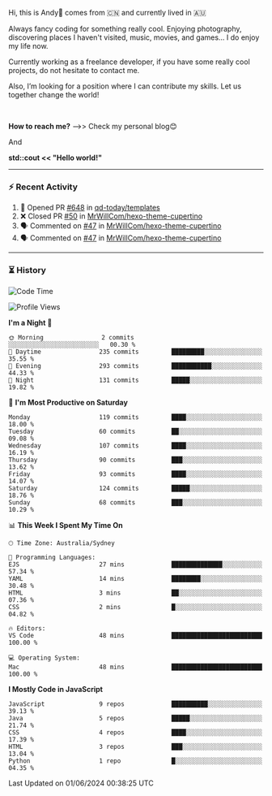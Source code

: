 Hi, this is Andy👋 comes from :cn: and currently lived in 🇦🇺

Always fancy coding for something really cool. Enjoying photography, discovering places I haven't visited, music, movies, and games... I do enjoy my life now.

Currently working as a freelance developer, if you have some really cool projects, do not hesitate to contact me.

Also, I’m looking for a position where I can contribute my skills. Let us together change the world!

<br>

<b>How to reach me?</b> -->> Check my personal blog😊

And

**std::cout << "Hello world!"**

---

### ⚡ Recent Activity
<!--START_SECTION:activity-->
1. 💪 Opened PR [#648](https://github.com/qd-today/templates/pull/648) in [qd-today/templates](https://github.com/qd-today/templates)
2. ❌ Closed PR [#50](https://github.com/MrWillCom/hexo-theme-cupertino/pull/50) in [MrWillCom/hexo-theme-cupertino](https://github.com/MrWillCom/hexo-theme-cupertino)
3. 🗣 Commented on [#47](https://github.com/MrWillCom/hexo-theme-cupertino/issues/47#issuecomment-1879639014) in [MrWillCom/hexo-theme-cupertino](https://github.com/MrWillCom/hexo-theme-cupertino)
4. 🗣 Commented on [#47](https://github.com/MrWillCom/hexo-theme-cupertino/issues/47#issuecomment-1879638108) in [MrWillCom/hexo-theme-cupertino](https://github.com/MrWillCom/hexo-theme-cupertino)
<!--END_SECTION:activity-->

---

### ⏳ History
<!--START_SECTION:waka-->
![Code Time](http://img.shields.io/badge/Code%20Time-216%20hrs%2013%20mins-blue)

![Profile Views](http://img.shields.io/badge/Profile%20Views-0-blue)

**I'm a Night 🦉** 

```text
🌞 Morning                2 commits           ░░░░░░░░░░░░░░░░░░░░░░░░░   00.30 % 
🌆 Daytime                235 commits         █████████░░░░░░░░░░░░░░░░   35.55 % 
🌃 Evening                293 commits         ███████████░░░░░░░░░░░░░░   44.33 % 
🌙 Night                  131 commits         █████░░░░░░░░░░░░░░░░░░░░   19.82 % 
```
📅 **I'm Most Productive on Saturday** 

```text
Monday                   119 commits         ████░░░░░░░░░░░░░░░░░░░░░   18.00 % 
Tuesday                  60 commits          ██░░░░░░░░░░░░░░░░░░░░░░░   09.08 % 
Wednesday                107 commits         ████░░░░░░░░░░░░░░░░░░░░░   16.19 % 
Thursday                 90 commits          ███░░░░░░░░░░░░░░░░░░░░░░   13.62 % 
Friday                   93 commits          ████░░░░░░░░░░░░░░░░░░░░░   14.07 % 
Saturday                 124 commits         █████░░░░░░░░░░░░░░░░░░░░   18.76 % 
Sunday                   68 commits          ███░░░░░░░░░░░░░░░░░░░░░░   10.29 % 
```


📊 **This Week I Spent My Time On** 

```text
🕑︎ Time Zone: Australia/Sydney

💬 Programming Languages: 
EJS                      27 mins             ██████████████░░░░░░░░░░░   57.34 % 
YAML                     14 mins             ████████░░░░░░░░░░░░░░░░░   30.48 % 
HTML                     3 mins              ██░░░░░░░░░░░░░░░░░░░░░░░   07.36 % 
CSS                      2 mins              █░░░░░░░░░░░░░░░░░░░░░░░░   04.82 % 

🔥 Editors: 
VS Code                  48 mins             █████████████████████████   100.00 % 

💻 Operating System: 
Mac                      48 mins             █████████████████████████   100.00 % 
```

**I Mostly Code in JavaScript** 

```text
JavaScript               9 repos             ██████████░░░░░░░░░░░░░░░   39.13 % 
Java                     5 repos             █████░░░░░░░░░░░░░░░░░░░░   21.74 % 
CSS                      4 repos             ████░░░░░░░░░░░░░░░░░░░░░   17.39 % 
HTML                     3 repos             ███░░░░░░░░░░░░░░░░░░░░░░   13.04 % 
Python                   1 repo              █░░░░░░░░░░░░░░░░░░░░░░░░   04.35 % 
```




 Last Updated on 01/06/2024 00:38:25 UTC
<!--END_SECTION:waka-->


<!---
JinchuanL/JinchuanL is a ✨ special ✨ repository because its `README.md` (this file) appears on your GitHub profile.
You can click the Preview link to take a look at your changes.
--->
